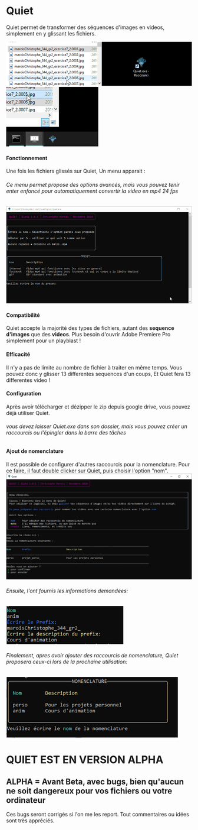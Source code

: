# Quiet

Quiet permet de transformer des séquences d'images en videos, simplement en y glissant les fichiers.

![Drag and drop](https://raw.githubusercontent.com/Qaqelol/Quiet/main/Media/DragOpen_Quiet.gif)
![Drag and drop](https://raw.githubusercontent.com/Qaqelol/Quiet/main/Media/DragOpenPinned_Quiet.gif)

#### Fonctionnement
Une fois les fichiers glissés sur Quiet, Un menu apparait :
###### Ce menu permet propose des options avancés, mais vous pouvez tenir enter enfoncé pour automatiquement convertir la video en mp4 24 fps
![Exemple de menu](https://raw.githubusercontent.com/Qaqelol/Quiet/main/Media/Quiet_exemple.gif)

#### Compatibilité
Quiet accepte la majorité des types de fichiers, autant des **sequence d'images** que des **videos**.
Plus besoin d'ouvrir Adobe Premiere Pro simplement pour un playblast !

#### Efficacité
Il n'y a pas de limite au nombre de fichier à traiter en même temps.
Vous pouvez donc y glisser 13 differentes sequences d'un coups, Et Quiet fera 13 differentes video ! 

#### Configuration
Après avoir télécharger et dézipper le zip depuis google drive, vous pouvez déjà utiliser Quiet.
###### vous devez laisser Quiet.exe dans son dossier, mais vous pouvez créer un raccourcis ou l'épingler dans la barre des tâches

#### Ajout de nomenclature
Il est possible de configurer d'autres raccourcis pour la nomenclature.
Pour ce faire, il faut double clicker sur Quiet, puis choisir l'option "nom".
![Menu Nom](https://raw.githubusercontent.com/Qaqelol/Quiet/main/Media/QuietNom.PNG)
###### Ensuite, l'ont fournis les informations demandées:
![Info Nom](https://raw.githubusercontent.com/Qaqelol/Quiet/main/Media/QuietNom2.PNG)
###### Finalement, apres avoir ajouter des raccourcis de nomenclature, Quiet proposera ceux-ci lors de la prochaine utilisation:
![Info Nom2](https://raw.githubusercontent.com/Qaqelol/Quiet/main/Media/QuietNom3.PNG)

# QUIET EST EN VERSION ALPHA
## ALPHA = Avant Beta, avec bugs, bien qu'aucun ne soit dangereux pour vos fichiers ou votre ordinateur
Ces bugs seront corrigés si l'on me les report.
Tout commentaires ou idées sont très appréciés.

